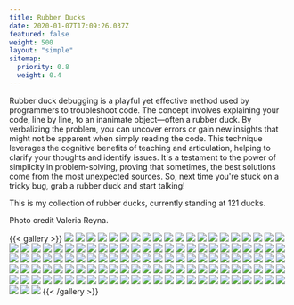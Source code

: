 ```yaml
---
title: Rubber Ducks
date: 2020-01-07T17:09:26.037Z
featured: false
weight: 500
layout: "simple"
sitemap:
  priority: 0.8
  weight: 0.4
---
```


Rubber duck debugging is a playful yet effective method used by programmers to
troubleshoot code. The concept involves explaining your code, line by line, to
an inanimate object—often a rubber duck. By verbalizing the problem, you can
uncover errors or gain new insights that might not be apparent when simply
reading the code. This technique leverages the cognitive benefits of teaching
and articulation, helping to clarify your thoughts and identify issues. It's a
testament to the power of simplicity in problem-solving, proving that sometimes,
the best solutions come from the most unexpected sources. So, next time you're
stuck on a tricky bug, grab a rubber duck and start talking!

This is my collection of rubber ducks, currently standing at 121 ducks.

Photo credit Valeria Reyna.

{{< gallery >}}
<img src="/ducks/IMG_1758.jpeg" class="grid-w50 md:grid-w33 xl:grid-w25" />
<img src="/ducks/IMG_1757.jpeg" class="grid-w50 md:grid-w33 xl:grid-w25" />
<img src="/ducks/IMG_1756.jpeg" class="grid-w50 md:grid-w33 xl:grid-w25" />
<img src="/ducks/IMG_1585.JPEG" class="grid-w50 md:grid-w33 xl:grid-w25" />
<img src="/ducks/IMG_1586.JPEG" class="grid-w50 md:grid-w33 xl:grid-w25" />
<img src="/ducks/IMG_1587.JPEG" class="grid-w50 md:grid-w33 xl:grid-w25" />
<img src="/ducks/IMG_1588.JPEG" class="grid-w50 md:grid-w33 xl:grid-w25" />
<img src="/ducks/IMG_1589.JPEG" class="grid-w50 md:grid-w33 xl:grid-w25" />
<img src="/ducks/IMG_1590.JPEG" class="grid-w50 md:grid-w33 xl:grid-w25" />
<img src="/ducks/IMG_1591.JPEG" class="grid-w50 md:grid-w33 xl:grid-w25" />
<img src="/ducks/IMG_1592.JPEG" class="grid-w50 md:grid-w33 xl:grid-w25" />
<img src="/ducks/IMG_1593.JPEG" class="grid-w50 md:grid-w33 xl:grid-w25" />
<img src="/ducks/IMG_1594.JPEG" class="grid-w50 md:grid-w33 xl:grid-w25" />
<img src="/ducks/IMG_1595.JPEG" class="grid-w50 md:grid-w33 xl:grid-w25" />
<img src="/ducks/IMG_1596.JPEG" class="grid-w50 md:grid-w33 xl:grid-w25" />
<img src="/ducks/IMG_1597.JPEG" class="grid-w50 md:grid-w33 xl:grid-w25" />
<img src="/ducks/IMG_1598.JPEG" class="grid-w50 md:grid-w33 xl:grid-w25" />
<img src="/ducks/IMG_1599.JPEG" class="grid-w50 md:grid-w33 xl:grid-w25" />
<img src="/ducks/IMG_1600.JPEG" class="grid-w50 md:grid-w33 xl:grid-w25" />
<img src="/ducks/IMG_1601.JPEG" class="grid-w50 md:grid-w33 xl:grid-w25" />
<img src="/ducks/IMG_1602.JPEG" class="grid-w50 md:grid-w33 xl:grid-w25" />
<img src="/ducks/IMG_1604.JPEG" class="grid-w50 md:grid-w33 xl:grid-w25" />
<img src="/ducks/IMG_1605.JPEG" class="grid-w50 md:grid-w33 xl:grid-w25" />
<img src="/ducks/IMG_1606.JPEG" class="grid-w50 md:grid-w33 xl:grid-w25" />
<img src="/ducks/IMG_1607.JPEG" class="grid-w50 md:grid-w33 xl:grid-w25" />
<img src="/ducks/IMG_1608.JPEG" class="grid-w50 md:grid-w33 xl:grid-w25" />
<img src="/ducks/IMG_1609.JPEG" class="grid-w50 md:grid-w33 xl:grid-w25" />
<img src="/ducks/IMG_1610.JPEG" class="grid-w50 md:grid-w33 xl:grid-w25" />
<img src="/ducks/IMG_1611.JPEG" class="grid-w50 md:grid-w33 xl:grid-w25" />
<img src="/ducks/IMG_1612.JPEG" class="grid-w50 md:grid-w33 xl:grid-w25" />
<img src="/ducks/IMG_1613.JPEG" class="grid-w50 md:grid-w33 xl:grid-w25" />
<img src="/ducks/IMG_1614.JPEG" class="grid-w50 md:grid-w33 xl:grid-w25" />
<img src="/ducks/IMG_1615.JPEG" class="grid-w50 md:grid-w33 xl:grid-w25" />
<img src="/ducks/IMG_1616.JPEG" class="grid-w50 md:grid-w33 xl:grid-w25" />
<img src="/ducks/IMG_1617.JPEG" class="grid-w50 md:grid-w33 xl:grid-w25" />
<img src="/ducks/IMG_1618.JPEG" class="grid-w50 md:grid-w33 xl:grid-w25" />
<img src="/ducks/IMG_1619.JPEG" class="grid-w50 md:grid-w33 xl:grid-w25" />
<img src="/ducks/IMG_1620.JPEG" class="grid-w50 md:grid-w33 xl:grid-w25" />
<img src="/ducks/IMG_1621.JPEG" class="grid-w50 md:grid-w33 xl:grid-w25" />
<img src="/ducks/IMG_1622.JPEG" class="grid-w50 md:grid-w33 xl:grid-w25" />
<img src="/ducks/IMG_1623.JPEG" class="grid-w50 md:grid-w33 xl:grid-w25" />
<img src="/ducks/IMG_1624.JPEG" class="grid-w50 md:grid-w33 xl:grid-w25" />
<img src="/ducks/IMG_1625.JPEG" class="grid-w50 md:grid-w33 xl:grid-w25" />
<img src="/ducks/IMG_1626.JPEG" class="grid-w50 md:grid-w33 xl:grid-w25" />
<img src="/ducks/IMG_1627.JPEG" class="grid-w50 md:grid-w33 xl:grid-w25" />
<img src="/ducks/IMG_1628.JPEG" class="grid-w50 md:grid-w33 xl:grid-w25" />
<img src="/ducks/IMG_1629.JPEG" class="grid-w50 md:grid-w33 xl:grid-w25" />
<img src="/ducks/IMG_1630.JPEG" class="grid-w50 md:grid-w33 xl:grid-w25" />
<img src="/ducks/IMG_1631.JPEG" class="grid-w50 md:grid-w33 xl:grid-w25" />
<img src="/ducks/IMG_1632.JPEG" class="grid-w50 md:grid-w33 xl:grid-w25" />
<img src="/ducks/IMG_1633.JPEG" class="grid-w50 md:grid-w33 xl:grid-w25" />
<img src="/ducks/IMG_1634.JPEG" class="grid-w50 md:grid-w33 xl:grid-w25" />
<img src="/ducks/IMG_1635.JPEG" class="grid-w50 md:grid-w33 xl:grid-w25" />
<img src="/ducks/IMG_1636.JPEG" class="grid-w50 md:grid-w33 xl:grid-w25" />
<img src="/ducks/IMG_1638.JPEG" class="grid-w50 md:grid-w33 xl:grid-w25" />
<img src="/ducks/IMG_1639.JPEG" class="grid-w50 md:grid-w33 xl:grid-w25" />
<img src="/ducks/IMG_1640.JPEG" class="grid-w50 md:grid-w33 xl:grid-w25" />
<img src="/ducks/IMG_1641.JPEG" class="grid-w50 md:grid-w33 xl:grid-w25" />
<img src="/ducks/IMG_1642.JPEG" class="grid-w50 md:grid-w33 xl:grid-w25" />
<img src="/ducks/IMG_1643.JPEG" class="grid-w50 md:grid-w33 xl:grid-w25" />
<img src="/ducks/IMG_1644.JPEG" class="grid-w50 md:grid-w33 xl:grid-w25" />
<img src="/ducks/IMG_1645.JPEG" class="grid-w50 md:grid-w33 xl:grid-w25" />
<img src="/ducks/IMG_1646.JPEG" class="grid-w50 md:grid-w33 xl:grid-w25" />
<img src="/ducks/IMG_1647.JPEG" class="grid-w50 md:grid-w33 xl:grid-w25" />
<img src="/ducks/IMG_1648.JPEG" class="grid-w50 md:grid-w33 xl:grid-w25" />
<img src="/ducks/IMG_1649.JPEG" class="grid-w50 md:grid-w33 xl:grid-w25" />
<img src="/ducks/IMG_1650.JPEG" class="grid-w50 md:grid-w33 xl:grid-w25" />
<img src="/ducks/IMG_1651.JPEG" class="grid-w50 md:grid-w33 xl:grid-w25" />
<img src="/ducks/IMG_1652.JPEG" class="grid-w50 md:grid-w33 xl:grid-w25" />
<img src="/ducks/IMG_1653.JPEG" class="grid-w50 md:grid-w33 xl:grid-w25" />
<img src="/ducks/IMG_1654.JPEG" class="grid-w50 md:grid-w33 xl:grid-w25" />
<img src="/ducks/IMG_1655.JPEG" class="grid-w50 md:grid-w33 xl:grid-w25" />
<img src="/ducks/IMG_1656.JPEG" class="grid-w50 md:grid-w33 xl:grid-w25" />
<img src="/ducks/IMG_1657.JPEG" class="grid-w50 md:grid-w33 xl:grid-w25" />
<img src="/ducks/IMG_1658.JPEG" class="grid-w50 md:grid-w33 xl:grid-w25" />
<img src="/ducks/IMG_1659.JPEG" class="grid-w50 md:grid-w33 xl:grid-w25" />
<img src="/ducks/IMG_1660.JPEG" class="grid-w50 md:grid-w33 xl:grid-w25" />
<img src="/ducks/IMG_1661.JPEG" class="grid-w50 md:grid-w33 xl:grid-w25" />
<img src="/ducks/IMG_1662.JPEG" class="grid-w50 md:grid-w33 xl:grid-w25" />
<img src="/ducks/IMG_1664.JPEG" class="grid-w50 md:grid-w33 xl:grid-w25" />
<img src="/ducks/IMG_1665.JPEG" class="grid-w50 md:grid-w33 xl:grid-w25" />
<img src="/ducks/IMG_1666.JPEG" class="grid-w50 md:grid-w33 xl:grid-w25" />
<img src="/ducks/IMG_1667.JPEG" class="grid-w50 md:grid-w33 xl:grid-w25" />
<img src="/ducks/IMG_1669.JPEG" class="grid-w50 md:grid-w33 xl:grid-w25" />
<img src="/ducks/IMG_1671.JPEG" class="grid-w50 md:grid-w33 xl:grid-w25" />
<img src="/ducks/IMG_1672.JPEG" class="grid-w50 md:grid-w33 xl:grid-w25" />
<img src="/ducks/IMG_1673.JPEG" class="grid-w50 md:grid-w33 xl:grid-w25" />
<img src="/ducks/IMG_1674.JPEG" class="grid-w50 md:grid-w33 xl:grid-w25" />
<img src="/ducks/IMG_1675.JPEG" class="grid-w50 md:grid-w33 xl:grid-w25" />
<img src="/ducks/IMG_1676.JPEG" class="grid-w50 md:grid-w33 xl:grid-w25" />
<img src="/ducks/IMG_1677.JPEG" class="grid-w50 md:grid-w33 xl:grid-w25" />
<img src="/ducks/IMG_1678.JPEG" class="grid-w50 md:grid-w33 xl:grid-w25" />
<img src="/ducks/IMG_1679.JPEG" class="grid-w50 md:grid-w33 xl:grid-w25" />
<img src="/ducks/IMG_1680.JPEG" class="grid-w50 md:grid-w33 xl:grid-w25" />
<img src="/ducks/IMG_1681.JPEG" class="grid-w50 md:grid-w33 xl:grid-w25" />
<img src="/ducks/IMG_1682.JPEG" class="grid-w50 md:grid-w33 xl:grid-w25" />
<img src="/ducks/IMG_1683.JPEG" class="grid-w50 md:grid-w33 xl:grid-w25" />
<img src="/ducks/IMG_1684.JPEG" class="grid-w50 md:grid-w33 xl:grid-w25" />
<img src="/ducks/IMG_1685.JPEG" class="grid-w50 md:grid-w33 xl:grid-w25" />
<img src="/ducks/IMG_1686.JPEG" class="grid-w50 md:grid-w33 xl:grid-w25" />
<img src="/ducks/IMG_1687.JPEG" class="grid-w50 md:grid-w33 xl:grid-w25" />
<img src="/ducks/IMG_1688.JPEG" class="grid-w50 md:grid-w33 xl:grid-w25" />
<img src="/ducks/IMG_1689.JPEG" class="grid-w50 md:grid-w33 xl:grid-w25" />
<img src="/ducks/IMG_1690.JPEG" class="grid-w50 md:grid-w33 xl:grid-w25" />
<img src="/ducks/IMG_1691.JPEG" class="grid-w50 md:grid-w33 xl:grid-w25" />
<img src="/ducks/IMG_1693.JPEG" class="grid-w50 md:grid-w33 xl:grid-w25" />
<img src="/ducks/IMG_1694.JPEG" class="grid-w50 md:grid-w33 xl:grid-w25" />
<img src="/ducks/IMG_1695.JPEG" class="grid-w50 md:grid-w33 xl:grid-w25" />
<img src="/ducks/IMG_1697.JPEG" class="grid-w50 md:grid-w33 xl:grid-w25" />
<img src="/ducks/IMG_1698.JPEG" class="grid-w50 md:grid-w33 xl:grid-w25" />
<img src="/ducks/IMG_1699.JPEG" class="grid-w50 md:grid-w33 xl:grid-w25" />
<img src="/ducks/IMG_1700.JPEG" class="grid-w50 md:grid-w33 xl:grid-w25" />
<img src="/ducks/IMG_1701.JPEG" class="grid-w50 md:grid-w33 xl:grid-w25" />
<img src="/ducks/IMG_1702.JPEG" class="grid-w50 md:grid-w33 xl:grid-w25" />
<img src="/ducks/IMG_1703.JPEG" class="grid-w50 md:grid-w33 xl:grid-w25" />
<img src="/ducks/IMG_1705.JPEG" class="grid-w50 md:grid-w33 xl:grid-w25" />
<img src="/ducks/IMG_1706.JPEG" class="grid-w50 md:grid-w33 xl:grid-w25" />
<img src="/ducks/IMG_1712.JPEG" class="grid-w50 md:grid-w33 xl:grid-w25" />
<img src="/ducks/IMG_1713.JPEG" class="grid-w50 md:grid-w33 xl:grid-w25" />
<img src="/ducks/IMG_1714.JPEG" class="grid-w50 md:grid-w33 xl:grid-w25" />
<img src="/ducks/IMG_1715.JPEG" class="grid-w50 md:grid-w33 xl:grid-w25" />
<img src="/ducks/IMG_1716.JPEG" class="grid-w50 md:grid-w33 xl:grid-w25" />
<img src="/ducks/IMG_1717.JPEG" class="grid-w50 md:grid-w33 xl:grid-w25" />
{{< /gallery >}}
